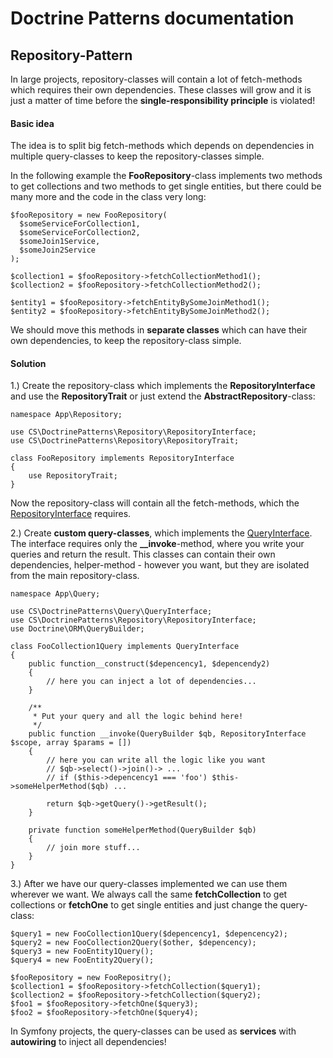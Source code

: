 # Doctrine Patterns documentation


## Repository-Pattern

In large projects, repository-classes will contain a lot of fetch-methods which requires their own
dependencies. These classes will grow and it is just a matter of time before the 
**single-responsibility principle** is violated!


#### Basic idea

The idea is to split big fetch-methods which depends on dependencies in multiple query-classes 
to keep the repository-classes simple.

In the following example the **FooRepository**-class implements two methods to get collections and two methods
to get single entities, but there could be many more and the code in the class very long:

```
$fooRepository = new FooRepository(
  $someServiceForCollection1, 
  $someServiceForCollection2,
  $someJoin1Service,
  $someJoin2Service
);

$collection1 = $fooRepository->fetchCollectionMethod1();
$collection2 = $fooRepository->fetchCollectionMethod2();

$entity1 = $fooRepository->fetchEntityBySomeJoinMethod1();
$entity2 = $fooRepository->fetchEntityBySomeJoinMethod2();
```

We should move this methods in **separate classes** which can have their own dependencies, to
keep the repository-class simple.

#### Solution

1.) Create the repository-class which implements the **RepositoryInterface** and use
the **RepositoryTrait** or just extend the **AbstractRepository**-class:

```
namespace App\Repository;

use CS\DoctrinePatterns\Repository\RepositoryInterface;
use CS\DoctrinePatterns\Repository\RepositoryTrait;

class FooRepository implements RepositoryInterface 
{
    use RepositoryTrait;
}
```
Now the repository-class will contain all the fetch-methods,
which the [RepositoryInterface](./src/Repository/RepositoryInterface.php) requires. 

2.) Create **custom query-classes**, which implements the [QueryInterface](./src/Query/QueryInterface.php). 
The interface requires only the **__invoke**-method, where you write your queries and return the result. This
classes can contain their own dependencies, helper-method - however you want, but they are isolated
from the main repository-class.

```
namespace App\Query;

use CS\DoctrinePatterns\Query\QueryInterface;
use CS\DoctrinePatterns\Repository\RepositoryInterface;
use Doctrine\ORM\QueryBuilder;

class FooCollection1Query implements QueryInterface 
{
    public function__construct($depencency1, $depencendy2)
    {
        // here you can inject a lot of dependencies...
    }
    
    /**
     * Put your query and all the logic behind here!
     */
    public function __invoke(QueryBuilder $qb, RepositoryInterface $scope, array $params = [])
    {
        // here you can write all the logic like you want
        // $qb->select()->join()-> ...
        // if ($this->depencency1 === 'foo') $this->someHelperMethod($qb) ...
        
        return $qb->getQuery()->getResult();
    }
    
    private function someHelperMethod(QueryBuilder $qb)
    {
        // join more stuff...
    }
}
```

3.) After we have our query-classes implemented we can use them wherever we want.
We always call the same **fetchCollection** to get collections or **fetchOne** to
get single entities and just change the query-class:

```
$query1 = new FooCollection1Query($depencency1, $depencency2);
$query2 = new FooCollection2Query($other, $depencency);
$query3 = new FooEntity1Query();
$query4 = new FooEntity2Query();

$fooRepository = new FooRepositry();        
$collection1 = $fooRepository->fetchCollection($query1);
$collection2 = $fooRepository->fetchCollection($query2);
$foo1 = $fooRepository->fetchOne($query3);
$foo2 = $fooRepository->fetchOne($query4);
```

In Symfony projects, the query-classes can be used as **services** with **autowiring** 
to inject all dependencies!

